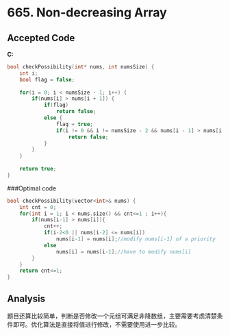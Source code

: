 # 665. Non-decreasing Array

## Accepted Code

**C:**

```c
bool checkPossibility(int* nums, int numsSize) {
    int i;
    bool flag = false;
    
    for(i = 0; i < numsSize - 1; i++) {
        if(nums[i] > nums[i + 1]) {
            if(flag)
                return false;
            else {
                flag = true;
                if(i != 0 && i != numsSize - 2 && nums[i - 1] > nums[i + 1] && nums[i] > nums[i + 2])
                    return false;
            }
        }
    }
    
    return true;
}
```



###Optimal code

```c++
bool checkPossibility(vector<int>& nums) {
	int cnt = 0;
	for(int i = 1; i < nums.size() && cnt<=1 ; i++){
    	if(nums[i-1] > nums[i]){
      		cnt++;
      		if(i-2<0 || nums[i-2] <= nums[i])
        		nums[i-1] = nums[i];//modify nums[i-1] of a priority
      		else
        		nums[i] = nums[i-1];//have to modify nums[i]
        }
	}
	return cnt<=1;
}
```



## Analysis

题目还算比较简单，判断是否修改一个元组可满足非降数组，主要需要考虑清楚条件即可。优化算法是直接将值进行修改，不需要使用进一步比较。
